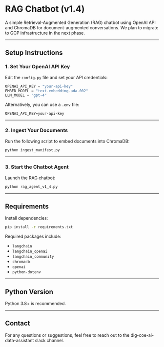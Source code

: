 
# RAG Chatbot (v1.4)

A simple Retrieval-Augmented Generation (RAG) chatbot using OpenAI API and ChromaDB for document-augmented conversations. We plan to migrate to GCP infrastructure in the next phase.

---

## Setup Instructions

### 1. Set Your OpenAI API Key

Edit the `config.py` file and set your API credentials:

```python
OPENAI_API_KEY = "your-api-key"
EMBED_MODEL = "text-embedding-ada-002"
LLM_MODEL = "gpt-4"
```

Alternatively, you can use a `.env` file:

```env
OPENAI_API_KEY=your-api-key
```

---

### 2. Ingest Your Documents

Run the following script to embed documents into ChromaDB:

```bash
python ingest_manifest.py
```

---

### 3. Start the Chatbot Agent

Launch the RAG chatbot:

```bash
python rag_agent_v1_4.py
```

---

## Requirements

Install dependencies:

```bash
pip install -r requirements.txt
```

Required packages include:

- `langchain`
- `langchain_openai`
- `langchain_community`
- `chromadb`
- `openai`
- `python-dotenv`

---

## Python Version

Python 3.8+ is recommended.

---
## Contact

For any questions or suggestions, feel free to reach out to the dig-coe-ai-data-assistant slack channel.
